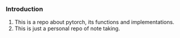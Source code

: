 ### Introduction ### 

1. This is a repo about pytorch, its functions and implementations. 
2. This is just a personal repo of note taking. 